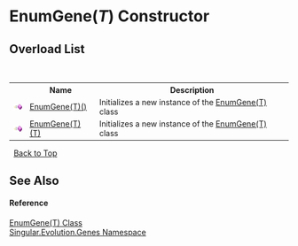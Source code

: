 # EnumGene(*T*) Constructor 
 


## Overload List
&nbsp;<table><tr><th></th><th>Name</th><th>Description</th></tr><tr><td>![Public method](media/pubmethod.gif "Public method")</td><td><a href="dbdeb567-8642-48af-1757-304a5c3623c8">EnumGene(T)()</a></td><td>
Initializes a new instance of the <a href="4fecc7be-9552-30ff-5645-a76762f44273">EnumGene(T)</a> class</td></tr><tr><td>![Public method](media/pubmethod.gif "Public method")</td><td><a href="b05a2bb8-656f-3f59-807d-199545681ea2">EnumGene(T)(T)</a></td><td>
Initializes a new instance of the <a href="4fecc7be-9552-30ff-5645-a76762f44273">EnumGene(T)</a> class</td></tr></table>&nbsp;
<a href="#enumgene(*t*)-constructor">Back to Top</a>

## See Also


#### Reference
<a href="4fecc7be-9552-30ff-5645-a76762f44273">EnumGene(T) Class</a><br /><a href="c9a39aef-d3b0-be3b-cda0-1d7eb5bdd4e1">Singular.Evolution.Genes Namespace</a><br />
